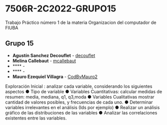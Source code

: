 # 7506R-2C2022-GRUPO15

Trabajo Práctico número 1 de la materia Organizacion del computador de FIUBA

## Grupo 15

* **Agustín Sanchez Decouflet** - [decouflet](https://github.com/decouflet)
* **Melina Callebaut** - [mcallebaut](https://github.com/mcallebaut)
* **** - []()
* **** - []()
* **Mauro Ezequiel Villagra** - [CodByMauro2](https://github.com/codbymauro2)

Exploración Inicial : analizar cada variable, considerando los siguientes aspectos
● Tipo de variable 
● Variables Cuantitativas: calcular medidas de resumen: media, mediana, q1,
q3,moda
● Variables Cualitativas mostrar cantidad de valores posibles, y frecuencias de cada
uno.
● Determinar variables irrelevantes en el análisis (Ids por ejemplo)
● Realizar un análisis gráfico de las distribuciones de las variables
● Analizar las correlaciones existentes entre las variables.

